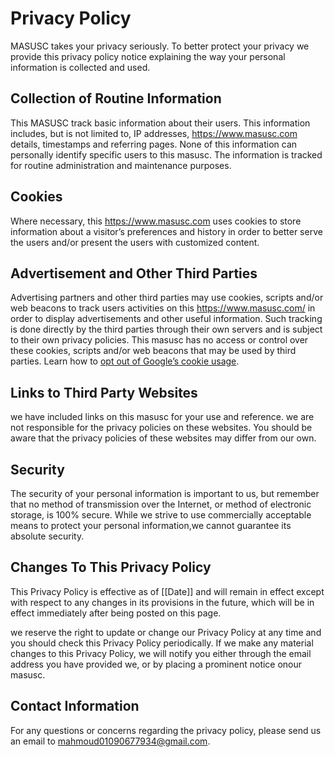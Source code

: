 # Privacy Policy

MASUSC takes your privacy seriously. To better protect your privacy we provide this privacy policy notice explaining the way your personal information is collected and used.


## Collection of Routine Information

This MASUSC track basic information about their users. This information includes, but is not limited to, IP addresses, https://www.masusc.com details, timestamps and referring pages. None of this information can personally identify specific users to this masusc. The information is tracked for routine administration and maintenance purposes.


## Cookies

Where necessary, this https://www.masusc.com uses cookies to store information about a visitor’s preferences and history in order to better serve the users and/or present the users with customized content.


## Advertisement and Other Third Parties

Advertising partners and other third parties may use cookies, scripts and/or web beacons to track users activities on this https://www.masusc.com/ in order to display advertisements and other useful information. Such tracking is done directly by the third parties through their own servers and is subject to their own privacy policies. This masusc has no access or control over these cookies, scripts and/or web beacons that may be used by third parties. Learn how to [opt out of Google’s cookie usage](http://www.google.com/privacy_ads.html).


## Links to Third Party Websites

we have included links on this masusc for your use and reference. we are not responsible for the privacy policies on these websites. You should be aware that the privacy policies of these websites may differ from our own.


## Security

The security of your personal information is important to us, but remember that no method of transmission over the Internet, or method of electronic storage, is 100% secure. While we strive to use commercially acceptable means to protect your personal information,we cannot guarantee its absolute security.


## Changes To This Privacy Policy

This Privacy Policy is effective as of [[Date]] and will remain in effect except with respect to any changes in its provisions in the future, which will be in effect immediately after being posted on this page.

we reserve the right to update or change our Privacy Policy at any time and you should check this Privacy Policy periodically. If we make any material changes to this Privacy Policy, we will notify you either through the email address you have provided we, or by placing a prominent notice onour masusc.


## Contact Information

For any questions or concerns regarding the privacy policy, please send us an email to mahmoud01090677934@gmail.com.
